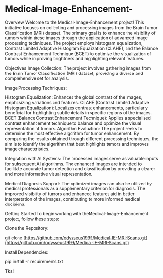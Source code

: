 # Medical-Image-Enhancement-

Overview
Welcome to the Medical-Image-Enhancement project! This initiative focuses on collecting and processing images from the Brain Tumor Classification (MRI) dataset. The primary goal is to enhance the visibility of tumors within these images through the application of advanced image processing techniques. The project employs histogram equalization, Contrast Limited Adaptive Histogram Equalization (CLAHE), and the Balance Contrast Enhancement Technique (BCET) to optimize the visualization of tumors while improving brightness and highlighting relevant features.

Objectives
Image Collection: The project involves gathering images from the Brain Tumor Classification (MRI) dataset, providing a diverse and comprehensive set for analysis.

Image Processing Techniques:

Histogram Equalization: Enhances the global contrast of the images, emphasizing variations and features.
CLAHE (Contrast Limited Adaptive Histogram Equalization): Localizes contrast enhancements, particularly beneficial for highlighting subtle details in specific regions of the images.
BCET (Balance Contrast Enhancement Technique): Applies a specialized contrast enhancement technique to balance and optimize the visual representation of tumors.
Algorithm Evaluation: The project seeks to determine the most effective algorithm for tumor enhancement. By comparing the results obtained through different processing techniques, the aim is to identify the algorithm that best highlights tumors and improves image characteristics.

Integration with AI Systems: The processed images serve as valuable inputs for subsequent AI algorithms. The enhanced images are intended to facilitate accurate tumor detection and classification by providing a clearer and more informative visual representation.

Medical Diagnosis Support: The optimized images can also be utilized by medical professionals as a supplementary criterion for diagnosis. The improved visibility of tumors and enhanced features aid in better interpretation of the images, contributing to more informed medical decisions.

Getting Started
To begin working with theMedical-Image-Enhancement project, follow these steps:

Clone the Repository:

git clone [https://github.com/odysseus1999/Medical-IE-MRI-Scans.git](https://github.com/odysseus1999/Medical-IE-MRI-Scans.git)

Install Dependencies:

pip install -r requirements.txt

Tks! 

